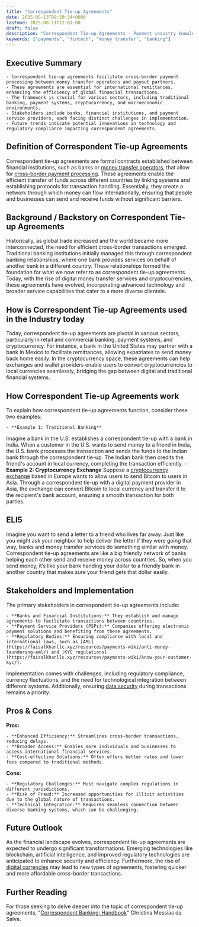 ```yaml
---
title: "Correspondent Tie-up Agreements"
date: 2025-05-13T09:50:34+0000
lastmod: 2025-08-11T12:01:00
draft: false
description: "Correspondent Tie-up Agreements - Payment industry knowledge and insights"
keywords: ["payments", "fintech", "money transfer", "banking"]
---
```


## Executive Summary

 	- Correspondent tie-up agreements facilitate cross-border payment processing between money transfer operators and payout partners.
 	- These agreements are essential for international remittances, enhancing the efficiency of global financial transactions.
 	- The framework is crucial for various sectors, including traditional banking, payment systems, cryptocurrency, and macroeconomic environments.
 	- Stakeholders include banks, financial institutions, and payment service providers, each facing distinct challenges in implementation.
 	- Future trends indicate potential innovations in technology and regulatory compliance impacting correspondent agreements.

## Definition of Correspondent Tie-up Agreements
Correspondent tie-up agreements are formal contracts established between financial institutions, such as banks or [money transfer operators](https://faisalkhanllc.xyz/resources/payments-wiki/money-transfer-operator-mto/), that allow for [cross-border payment processing](https://faisalkhanllc.xyz/resources/payments-wiki/cross-border-payments/). These agreements enable the efficient transfer of funds across different countries by linking systems and establishing protocols for transaction handling. Essentially, they create a network through which money can flow internationally, ensuring that people and businesses can send and receive funds without significant barriers.
## Background / Backstory on Correspondent Tie-up Agreements
Historically, as global trade increased and the world became more interconnected, the need for efficient cross-border transactions emerged. Traditional banking institutions initially managed this through correspondent banking relationships, where one bank provides services on behalf of another bank in a different country. These relationships formed the foundation for what we now refer to as correspondent tie-up agreements. Today, with the rise of digital money transfer services and cryptocurrencies, these agreements have evolved, incorporating advanced technology and broader service capabilities that cater to a more diverse clientele.
## How is Correspondent Tie-up Agreements used in the Industry today
Today, correspondent tie-up agreements are pivotal in various sectors, particularly in retail and commercial banking, payment systems, and cryptocurrency. For instance, a bank in the United States may partner with a bank in Mexico to facilitate remittances, allowing expatriates to send money back home easily. In the cryptocurrency space, these agreements can help exchanges and wallet providers enable users to convert cryptocurrencies to local currencies seamlessly, bridging the gap between digital and traditional financial systems.
## How Correspondent Tie-up Agreements work
To explain how correspondent tie-up agreements function, consider these two examples:

 	- **Example 1: Traditional Banking**
Imagine a bank in the U.S. establishes a correspondent tie-up with a bank in India. When a customer in the U.S. wants to send money to a friend in India, the U.S. bank processes the transaction and sends the funds to the Indian bank through the correspondent tie-up. The Indian bank then credits the friend's account in local currency, completing the transaction efficiently.
 	- **Example 2: Cryptocurrency Exchange**
Suppose a [cryptocurrency exchange](https://faisalkhanllc.xyz/resources/payments-wiki/cryptocurrency-exchanges/) based in Europe wants to allow users to send Bitcoin to users in Asia. Through a correspondent tie-up with a digital payment provider in Asia, the exchange can convert Bitcoin to local currency and transfer it to the recipient's bank account, ensuring a smooth transaction for both parties.

## ELI5
Imagine you want to send a letter to a friend who lives far away. Just like you might ask your neighbor to help deliver the letter if they were going that way, banks and money transfer services do something similar with money. Correspondent tie-up agreements are like a big friendly network of banks helping each other send and receive money across countries. So, when you send money, it’s like your bank handing your dollar to a friendly bank in another country that makes sure your friend gets that dollar easily.
## Stakeholders and Implementation
The primary stakeholders in correspondent tie-up agreements include:

 	- **Banks and Financial Institutions:** They establish and manage agreements to facilitate transactions between countries.
 	- **Payment Service Providers (PSPs):** Companies offering electronic payment solutions and benefiting from these agreements.
 	- **Regulatory Bodies:** Ensuring compliance with local and international laws, such as [AML](https://faisalkhanllc.xyz/resources/payments-wiki/anti-money-laundering-aml/) and [KYC regulations](https://faisalkhanllc.xyz/resources/payments-wiki/know-your-customer-kyc/).

Implementation comes with challenges, including regulatory compliance, currency fluctuations, and the need for technological integration between different systems. Additionally, ensuring [data security](https://faisalkhanllc.xyz/resources/payments-wiki/data-security/) during transactions remains a priority.
## Pros & Cons
**Pros:**

 	- **Enhanced Efficiency:** Streamlines cross-border transactions, reducing delays.
 	- **Broader Access:** Enables more individuals and businesses to access international financial services.
 	- **Cost-effective Solutions:** Often offers better rates and lower fees compared to traditional methods.

**Cons:**

 	- **Regulatory Challenges:** Must navigate complex regulations in different jurisdictions.
 	- **Risk of Fraud:** Increased opportunities for illicit activities due to the global nature of transactions.
 	- **Technical Integration:** Requires seamless connection between diverse banking systems, which can be challenging.

## Future Outlook
As the financial landscape evolves, correspondent tie-up agreements are expected to undergo significant transformations. Emerging technologies like blockchain, artificial intelligence, and improved regulatory technologies are anticipated to enhance security and efficiency. Furthermore, the rise of [digital currencies](https://faisalkhanllc.xyz/resources/payments-wiki/crypto-based-remittances/) may lead to new types of agreements, fostering quicker and more affordable cross-border transactions.
## Further Reading
For those seeking to delve deeper into the topic of correspondent tie-up agreements, "[Correspondent Banking: Handbook](https://www.amazon.com/Correspondent-Banks-Cristina-Messias-Silva/dp/B0DLT1Q7V6)" Christina Messias da Salva.